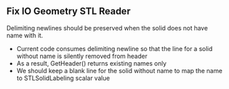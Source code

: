 ## Fix IO Geometry STL Reader

Delimiting newlines should be preserved when the solid does not have name with it.

* Current code consumes delimiting newline so that the line for a solid without name is silently removed from header
* As a result, GetHeader() returns existing names only
* We should keep a blank line for the solid without name to map the name to STLSolidLabeling scalar value
